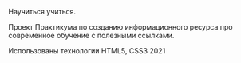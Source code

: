 Научиться учиться.

Проект Практикума по созданию информационного ресурса про современное обучение с полезными ссылками.

Использованы технологии HTML5, CSS3
2021